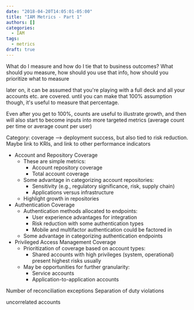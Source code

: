 ```yaml
---
date: "2018-04-20T14:05:01-05:00"
title: "IAM Metrics - Part 1"
authors: []
categories:
  - IAM
tags:
  - metrics
draft: true
---
```

What do I measure and how do I tie that to business outcomes?
What should you measure, how should you use that info, how should you prioritize what to measure

later on, it can be assumed that you're playing with a full deck and all your accounts etc. are covered. until you can make that 100% assumption though, it's useful to measure that percentage.

Even after you get to 100%, counts are useful to illustrate growth, and then will also start to become inputs into more targeted metrics (average count per time or average count per user)

Category: coverage --> deployment success, but also tied to risk reduction. Maybe link to KRIs, and link to other performance indicators
* Account and Repository Coverage
  - These are simple metrics:
    + Account repository coverage
    + Total account coverage
  - Some advantage in categorizing account repositories:
    + Sensitivity (e.g., regulatory significance, risk, supply chain)
    + Applications versus infrastructure
  - Highlight growth in repositories
* Authentication Coverage
  - Authentication methods allocated to endpoints:
    + User experience advantages for integration
    + Risk reduction with some authentication types
    + Mobile and multifactor authentication could be factored in
  - Some advantage in categorizing authentication endpoints
* Privileged Access Management Coverage
  - Prioritization of coverage based on account types:
    + Shared accounts with high privileges (system, operational) present highest risks usually
  - May be opportunities for further granularity:
    + Service accounts
    + Application-to-application accounts


Number of reconciliation exceptions
Separation of duty violations

uncorrelated accounts
